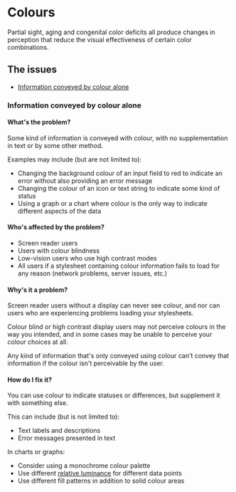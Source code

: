 # Colours

Partial sight, aging and congenital color deficits all produce changes in perception that reduce the visual effectiveness of certain color combinations. 

## The issues

- [Information conveyed by colour alone](#information-conveyed-by-colour-alone)

### Information conveyed by colour alone

#### What's the problem?

Some kind of information is conveyed with colour, with no supplementation in text or by some other method. 

Examples may include (but are not limited to):

* Changing the background colour of an input field to red to indicate an error without also providing an error message
* Changing the colour of an icon or text string to indicate some kind of status
* Using a graph or a chart where colour is the only way to indicate different aspects of the data

#### Who's affected by the problem?

* Screen reader users
* Users with colour blindness
* Low-vision users who use high contrast modes
* All users if a stylesheet containing colour information fails to load for any reason (network problems, server issues, etc.)

#### Why's it a problem?

Screen reader users without a display can never see colour, and nor can users who are experiencing problems loading your stylesheets. 

Colour blind or high contrast display users may not perceive colours in the way you intended, and in some cases may be unable to perceive your colour choices at all. 

Any kind of information that's only conveyed using colour can't convey that information if the colour isn't perceivable by the user. 

#### How do I fix it? 

You can use colour to indicate statuses or differences, but supplement it with something else. 

This can include (but is not limited to):

* Text labels and descriptions
* Error messages presented in text

In charts or graphs:

* Consider using a monochrome colour palette
* Use different [relative luminance](https://developer.mozilla.org/en-US/docs/Web/Accessibility/Understanding_Colors_and_Luminance) for different data points
* Use different fill patterns in addition to solid colour areas
